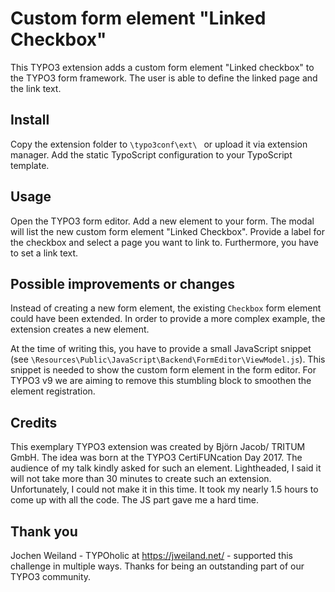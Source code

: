 # Custom form element "Linked Checkbox"

This TYPO3 extension adds a custom form element "Linked checkbox" to the
TYPO3 form framework. The user is able to define the linked page and the
link text.

## Install

Copy the extension folder to `\typo3conf\ext\ ` or upload it via extension
manager. Add the static TypoScript configuration to your TypoScript template.

## Usage

Open the TYPO3 form editor. Add a new element to your form. The modal will
list the new custom form element "Linked Checkbox". Provide a label for the
checkbox and select a page you want to link to. Furthermore, you have to set
a link text.

## Possible improvements or changes

Instead of creating a new form element, the existing `Checkbox` form element
could have been extended. In order to provide a more complex example, the
extension creates a new element.

At the time of writing this, you have to provide a small JavaScript snippet
(see `\Resources\Public\JavaScript\Backend\FormEditor\ViewModel.js`). This
snippet is needed to show the custom form element in the form editor. For
TYPO3 v9 we are aiming to remove this stumbling block to smoothen the element
registration.

## Credits

This exemplary TYPO3 extension was created by Björn Jacob/ TRITUM GmbH. The
idea was born at the TYPO3 CertiFUNcation Day 2017. The audience of my talk
kindly asked for such an element. Lightheaded, I said it will not take more
than 30 minutes to create such an extension. Unfortunately, I could not
make it in this time. It took my nearly 1.5 hours to come up with all the
code. The JS part gave me a hard time.

## Thank you

Jochen Weiland - TYPOholic at https://jweiland.net/ - supported this
challenge in multiple ways. Thanks for being an outstanding part of our
TYPO3 community.